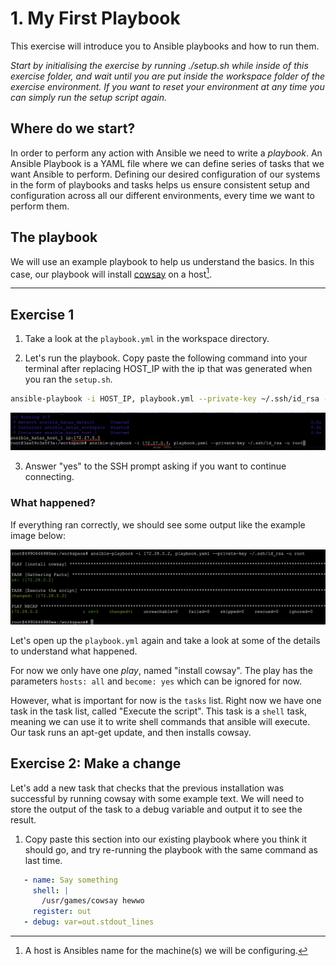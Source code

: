 # 1. My First Playbook

This exercise will introduce you to Ansible playbooks and how to run them.

*Start by initialising the exercise by running ./setup.sh while inside of this exercise folder, and wait until you are put inside the workspace folder of the exercise environment. If you want to reset your environment at any time you can simply run the setup script again.*

## Where do we start?

In order to perform any action with Ansible we need to write a *playbook*. An Ansible Playbook is a YAML file where we can define series of tasks that we want Ansible to perform. Defining our desired configuration of our systems in the form of playbooks and tasks helps us ensure consistent setup and configuration across all our different environments, every time we want to perform them.

## The playbook

We will use an example playbook to help us understand the basics. In this case, our playbook will install [cowsay](https://pypi.org/project/cowsay/)
on a host[^1].

[^1]: A host is Ansibles name for the machine(s) we will be configuring.

---

## Exercise 1

1. Take a look at the `playbook.yml` in the workspace directory.

2. Let's run the playbook. Copy paste the following command into your terminal after replacing HOST_IP with the ip that was generated when you ran the `setup.sh`.

``` bash
ansible-playbook -i HOST_IP, playbook.yml --private-key ~/.ssh/id_rsa -u root
```

![playbook run helper image](/.utils/assets/my-first-playbook_img_1.png)

3. Answer "yes" to the SSH prompt asking if you want to continue connecting.

### What happened?

If everything ran correctly, we should see some output like the example image below:

![playbook run output image](/.utils/assets/my-first-playbook_img_2.png)

Let's open up the `playbook.yml` again and take a look at some of the details to understand what happened.

For now we only have one *play*, named "install cowsay". The play has the parameters `hosts: all` and  `become: yes` which can be ignored for now.

However, what is important for now is the `tasks` list. Right now we have one task in the task list, called "Execute the script". This task is a `shell` task, meaning we can use it to write shell commands that ansible will execute. Our task runs an apt-get update, and then installs cowsay.

## Exercise 2: Make a change

Let's add a new task that checks that the previous installation was successful by running cowsay with some example text. We will need to store the output of the task to a debug variable and output it to see the result.

1. Copy paste this section into our existing playbook where you think it should go, and try re-running the playbook with the same command as last time.

 ```yaml
    - name: Say something
      shell: |
        /usr/games/cowsay hewwo
      register: out
    - debug: var=out.stdout_lines
```
